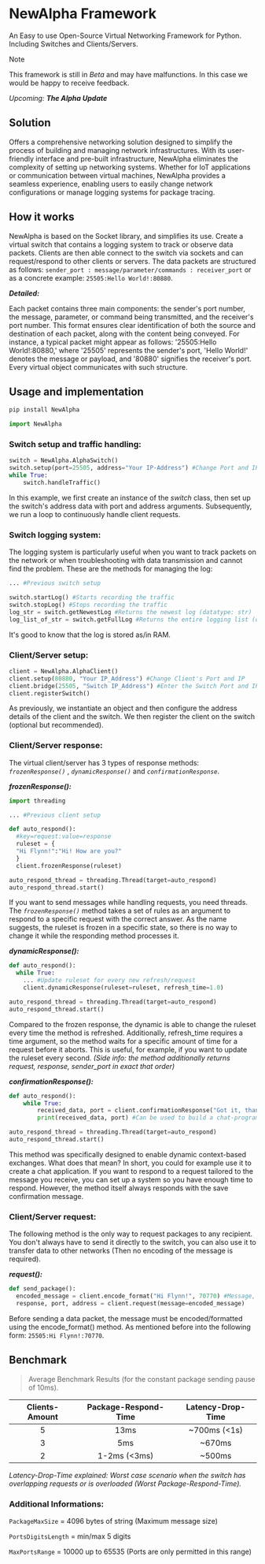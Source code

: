 # NewAlpha Framework
An Easy to use Open-Source Virtual Networking Framework for Python. Including Switches and Clients/Servers.

> [!NOTE] 
> This framework is still in _Beta_ and may have malfunctions. In this case we would be happy to receive feedback.
> 
> _Upcoming: **The Alpha Update**_

## Solution
Offers a comprehensive networking solution designed to simplify the process of building and managing network infrastructures. With its user-friendly interface and pre-built infrastructure, NewAlpha eliminates the complexity of setting up networking systems. Whether for IoT applications or communication between virtual machines, NewAlpha provides a seamless experience, enabling users to easily change network configurations or manage logging systems for package tracing.

## How it works
NewAlpha is based on the Socket library, and simplifies its use. Create a virtual switch that contains a logging system to track or observe data packets. Clients are then able connect to the switch via sockets and can request/respond to other clients or servers. The data packets are structured as follows: `sender_port : message/parameter/commands : receiver_port` or as a concrete example: `25505:Hello World!:80880`. 

***Detailed:***

Each packet contains three main components: the sender's port number, the message, parameter, or command being transmitted, and the receiver's port number. This format ensures clear identification of both the source and destination of each packet, along with the content being conveyed. For instance, a typical packet might appear as follows: '25505:Hello World!:80880,' where '25505' represents the sender's port, 'Hello World!' denotes the message or payload, and '80880' signifies the receiver's port. Every virtual object communicates with such structure.

## Usage and implementation
```cmd
pip install NewAlpha
```
```python
import NewAlpha
```
### Switch setup and traffic handling:
```python
switch = NewAlpha.AlphaSwitch()
switch.setup(port=25505, address="Your IP-Address") #Change Port and IP
while True:
    switch.handleTraffic()
```
In this example, we first create an instance of the _switch_ class, then set up the switch's address data with port and address arguments. Subsequently, we run a loop to continuously handle client requests.

### Switch logging system:
The logging system is particularly useful when you want to track packets on the network or when troubleshooting with data transmission and cannot find the problem. These are the methods for managing the log:
```python
... #Previous switch setup

switch.startLog() #Starts recording the traffic
switch.stopLog() #Stops recording the traffic
log_str = switch.getNewestLog #Returns the newest log (datatype: str)
log_list_of_str = switch.getFullLog #Returns the entire logging list (datatype: list containing str)
```
It's good to know that the log is stored as/in RAM.

### Client/Server setup:
```python
client = NewAlpha.AlphaClient()
client.setup(80880, "Your IP_Address") #Change Client's Port and IP
client.bridge(25505, "Switch IP_Address") #Enter the Switch Port and IP
client.registerSwitch()
```
As previously, we instantiate an object and then configure the address details of the client and the switch. We then register the client on the switch (optional but recommended).
### Client/Server response:
The virtual client/server has 3 types of response methods: _`frozenResponse()`_ , _`dynamicResponse()`_ and _`confirmationResponse`_.

***frozenResponse():***
```python
import threading

... #Previous client setup

def auto_respond():
  #key=request:value=response
  ruleset = {
  "Hi Flynn!":"Hi! How are you?" 
  }
  client.frozenResponse(ruleset)

auto_respond_thread = threading.Thread(target=auto_respond)
auto_respond_thread.start()
```
If you want to send messages while handling requests, you need threads. The _`frozenResponse()`_ method takes a set of rules as an argument to respond to a specific request with the correct answer. As the name suggests, the ruleset is frozen in a specific state, so there is no way to change it while the responding method processes it.

***dynamicResponse():***
```python
def auto_respond():
  while True:
    ... #Update ruleset for every new refresh/request
    client.dynamicResponse(ruleset=ruleset, refresh_time=1.0)

auto_respond_thread = threading.Thread(target=auto_respond)
auto_respond_thread.start()
```
Compared to the frozen response, the dynamic is able to change the ruleset every time the method is refreshed. Additionally, refresh_time requires a time argument, so the method waits for a specific amount of time for a request before it aborts. This is useful, for example, if you want to update the ruleset every second. _(Side info: the method additionally returns request, response, sender_port in exact that order)_

***confirmationResponse():***

```python
def auto_respond():
    while True:
        received_data, port = client.confirmationResponse("Got it, thanks!")
        print(received_data, port) #Can be used to build a chat-programm

auto_respond_thread = threading.Thread(target=auto_respond)
auto_respond_thread.start()
```
This method was specifically designed to enable dynamic context-based exchanges. What does that mean? In short, you could for example use it to create a chat application. If you want to respond to a request tailored to the message you receive, you can set up a system so you have enough time to respond. However, the method itself always responds with the save confirmation message.

### Client/Server request:
The following method is the only way to request packages to any recipient. You don't always have to send it directly to the switch, you can also use it to transfer data to other networks (Then no encoding of the message is required).

***request():***
```python
def send_package():
  encoded_message = client.encode_format("Hi Flynn!", 70770) #Message, ReceiverPort
  response, port, address = client.request(message=encoded_message)
```
Before sending a data packet, the message must be encoded/formatted using the encode_format() method. As mentioned before into the following form: `25505:Hi Flynn!:70770`.
## Benchmark
> Average Benchmark Results (for the constant package sending pause of 10ms).

| Clients-Amount | Package-Respond-Time | Latency-Drop-Time |
| :---:        |     :---:      |        :---:  |
| 5            | 13ms           |~700ms (<1s)   |
| 3            | 5ms            | ~670ms        |
| 2            | 1-2ms (<3ms)   | ~500ms        |

_Latency-Drop-Time explained: Worst case scenario when the switch has overlapping requests or is overloaded (Worst Package-Respond-Time)._

### Additional Informations:

`PackageMaxSize` = 4096 bytes of string (Maximum message size)

`PortsDigitsLength` = min/max 5 digits

`MaxPortsRange` = 10000 up to 65535 (Ports are only permitted in this range)

